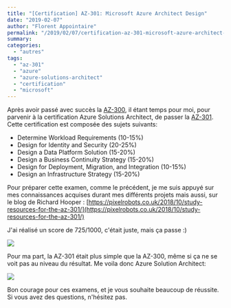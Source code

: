 ```yaml
---
title: "[Certification] AZ-301: Microsoft Azure Architect Design"
date: "2019-02-07"
author: "Florent Appointaire"
permalink: "/2019/02/07/certification-az-301-microsoft-azure-architect-design/"
summary: 
categories: 
  - "autres"
tags: 
  - "az-301"
  - "azure"
  - "azure-solutions-architect"
  - "certification"
  - "microsoft"
---
```

Après avoir passé avec succès la [AZ-300](https://cloudyjourney.fr/2019/01/25/certification-az-300-microsoft-azure-architect-technologies), il étant temps pour moi, pour parvenir à la certification Azure Solutions Architect, de passer la [AZ-301](https://www.microsoft.com/en-us/learning/exam-az-301.aspx). Cette certification est composée des sujets suivants:

- Determine Workload Requirements (10-15%)
- Design for Identity and Security (20-25%)
- Design a Data Platform Solution (15-20%)
- Design a Business Continuity Strategy (15-20%)
- Design for Deployment, Migration, and Integration (10-15%)
- Design an Infrastructure Strategy (15-20%)

Pour préparer cette examen, comme le précédent, je me suis appuyé sur mes connaissances acquises durant mes différents projets mais aussi, sur le blog de Richard Hooper : [https://pixelrobots.co.uk/2018/10/study-resources-for-the-az-301/](https://pixelrobots.co.uk/2018/10/study-resources-for-the-az-301/)

J'ai réalisé un score de 725/1000, c'était juste, mais ça passe :)

![](https://cloudyjourney.fr/wp-content/uploads/2019/02/Screenshot-2019-02-06-at-11.27.29.png)

Pour ma part, la AZ-301 était plus simple que la AZ-300, même si ça ne se voit pas au niveau du résultat. Me voila donc Azure Solution Architect:

![](https://cloudyjourney.fr/wp-content/uploads/2019/02/microsoft-certified-expert.png)

Bon courage pour ces examens, et je vous souhaite beaucoup de réussite. Si vous avez des questions, n'hésitez pas.

